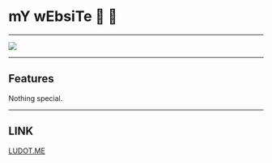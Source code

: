 # mY wEbsiTe :zany_face: :zany_face: 

[](https://)

---

![](https://i.imgur.com/jTsY85z.png)

---

## Features
Nothing special.

---

## LINK

[LUDOT.ME](https://LUDOT.ME)
